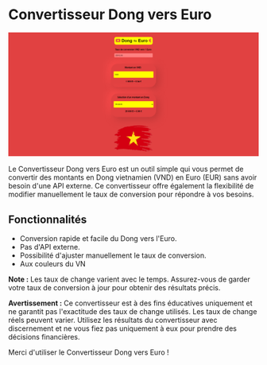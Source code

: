 # Convertisseur Dong vers Euro

![Capture d'écran](img/screenShot.png)

Le Convertisseur Dong vers Euro est un outil simple qui vous permet de convertir des montants en Dong vietnamien (VND) en Euro (EUR) sans avoir besoin d'une API externe. Ce convertisseur offre également la flexibilité de modifier manuellement le taux de conversion pour répondre à vos besoins.

## Fonctionnalités

- Conversion rapide et facile du Dong vers l'Euro.
- Pas d'API externe.
- Possibilité d'ajuster manuellement le taux de conversion.
- Aux couleurs du VN


**Note :** Les taux de change varient avec le temps. Assurez-vous de garder votre taux de conversion à jour pour obtenir des résultats précis.

**Avertissement :** Ce convertisseur est à des fins éducatives uniquement et ne garantit pas l'exactitude des taux de change utilisés. Les taux de change réels peuvent varier. Utilisez les résultats du convertisseur avec discernement et ne vous fiez pas uniquement à eux pour prendre des décisions financières.

Merci d'utiliser le Convertisseur Dong vers Euro ! 
